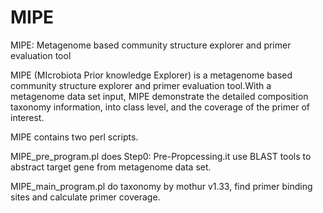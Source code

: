 # MIPE
MIPE: Metagenome based community structure explorer and primer evaluation tool

MIPE (MIcrobiota Prior knowledge Explorer) is a metagenome based community structure explorer and primer evaluation tool.With a metagenome data set input, MIPE demonstrate the detailed composition taxonomy information, into class level, and the coverage of the primer of interest.

MIPE contains two perl scripts.

MIPE_pre_program.pl does Step0: Pre-Propcessing.it use BLAST tools to abstract target gene from metagenome data set.

MIPE_main_program.pl do taxonomy by mothur v1.33, find primer binding sites and calculate primer coverage.
